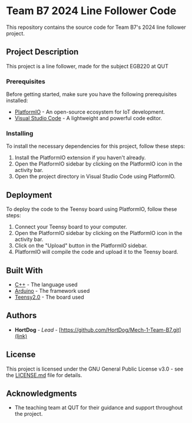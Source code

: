 # Team B7 2024 Line Follower Code

This repository contains the source code for Team B7's 2024 line follower project.

## Project Description

This project is a line follower, made for the subject EGB220 at QUT

### Prerequisites

Before getting started, make sure you have the following prerequisites installed:

* [PlatformIO](https://platformio.org/) - An open-source ecosystem for IoT development.
* [Visual Studio Code](https://code.visualstudio.com/) - A lightweight and powerful code editor.

### Installing

To install the necessary dependencies for this project, follow these steps:

1. Install the PlatformIO extension if you haven't already.
2. Open the PlatformIO sidebar by clicking on the PlatformIO icon in the activity bar.
3. Open the project directory in Visual Studio Code using PlatformIO.

## Deployment

To deploy the code to the Teensy board using PlatformIO, follow these steps:

1. Connect your Teensy board to your computer.
2. Open the PlatformIO sidebar by clicking on the PlatformIO icon in the activity bar.
3. Click on the "Upload" button in the PlatformIO sidebar.
4. PlatformIO will compile the code and upload it to the Teensy board.

## Built With

* [C++](link) - The language used
* [Arduino](link) - The framework used
* [Teensy2.0](link) - The board used

## Authors

* **HortDog** - *Lead* - [https://github.com/HortDog/Mech-1-Team-B7.git](link)

## License

This project is licensed under the GNU General Public License v3.0 - see the [LICENSE.md](LICENSE.md) file for details.

## Acknowledgments

* The teaching team at QUT for their guidance and support throughout the project.